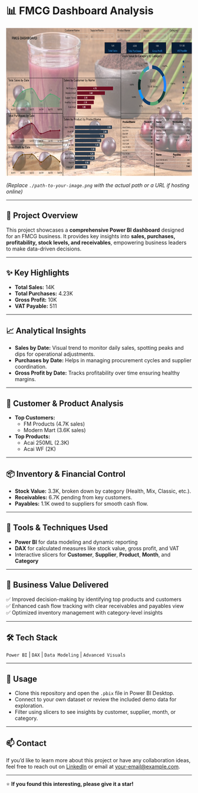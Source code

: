# 📊 FMCG Dashboard Analysis


<img src="https://github.com/aneesh662/FMCGTR/blob/f1456d176c80826d6a24405d37e3a18e48e4c1ca/FMCGDASHBOARD.png?raw=true" height="400">


*(Replace `./path-to-your-image.png` with the actual path or a URL if hosting online)*

---

## 🚀 Project Overview
This project showcases a **comprehensive Power BI dashboard** designed for an FMCG business. It provides key insights into **sales, purchases, profitability, stock levels, and receivables**, empowering business leaders to make data-driven decisions.

---

## ✨ Key Highlights
- **Total Sales:** 14K  
- **Total Purchases:** 4.23K  
- **Gross Profit:** 10K  
- **VAT Payable:** 511  

---

## 📈 Analytical Insights
- **Sales by Date:** Visual trend to monitor daily sales, spotting peaks and dips for operational adjustments.
- **Purchases by Date:** Helps in managing procurement cycles and supplier coordination.
- **Gross Profit by Date:** Tracks profitability over time ensuring healthy margins.

---

## 💼 Customer & Product Analysis
- **Top Customers:**
  - FM Products (4.7K sales)
  - Modern Mart (3.6K sales)
- **Top Products:**
  - Acai 250ML (2.3K)
  - Acai WF (2K)

---

## 📦 Inventory & Financial Control
- **Stock Value:** 3.3K, broken down by category (Health, Mix, Classic, etc.).
- **Receivables:** 6.7K pending from key customers.
- **Payables:** 1.1K owed to suppliers for smooth cash flow.

---

## 🔧 Tools & Techniques Used
- **Power BI** for data modeling and dynamic reporting
- **DAX** for calculated measures like stock value, gross profit, and VAT
- Interactive slicers for **Customer**, **Supplier**, **Product**, **Month**, and **Category**

---

## 🚀 Business Value Delivered
✅ Improved decision-making by identifying top products and customers  
✅ Enhanced cash flow tracking with clear receivables and payables view  
✅ Optimized inventory management with category-level insights

---

## 🛠 Tech Stack
`Power BI` | `DAX` | `Data Modeling` | `Advanced Visuals`

---

## 📌 Usage
- Clone this repository and open the `.pbix` file in Power BI Desktop.
- Connect to your own dataset or review the included demo data for exploration.
- Filter using slicers to see insights by customer, supplier, month, or category.

---

## 📫 Contact
If you’d like to learn more about this project or have any collaboration ideas, feel free to reach out on [LinkedIn](#) or email at [your-email@example.com](mailto:your-email@example.com).

---

⭐ **If you found this interesting, please give it a star!**
